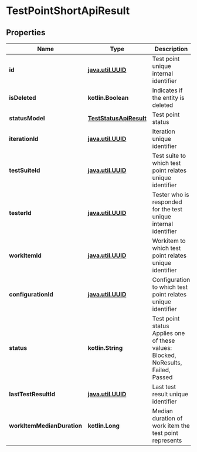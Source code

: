 
# TestPointShortApiResult

## Properties
| Name | Type | Description | Notes |
| ------------ | ------------- | ------------- | ------------- |
| **id** | [**java.util.UUID**](java.util.UUID.md) | Test point unique internal identifier |  |
| **isDeleted** | **kotlin.Boolean** | Indicates if the entity is deleted |  |
| **statusModel** | [**TestStatusApiResult**](TestStatusApiResult.md) | Test point status |  |
| **iterationId** | [**java.util.UUID**](java.util.UUID.md) | Iteration unique identifier |  |
| **testSuiteId** | [**java.util.UUID**](java.util.UUID.md) | Test suite to which test point relates unique identifier |  |
| **testerId** | [**java.util.UUID**](java.util.UUID.md) | Tester who is responded for the test unique internal identifier |  [optional] |
| **workItemId** | [**java.util.UUID**](java.util.UUID.md) | Workitem to which test point relates unique identifier |  [optional] |
| **configurationId** | [**java.util.UUID**](java.util.UUID.md) | Configuration to which test point relates unique identifier |  [optional] |
| **status** | **kotlin.String** | Test point status   Applies one of these values: Blocked, NoResults, Failed, Passed |  [optional] |
| **lastTestResultId** | [**java.util.UUID**](java.util.UUID.md) | Last test result unique identifier |  [optional] |
| **workItemMedianDuration** | **kotlin.Long** | Median duration of work item the test point represents |  [optional] |



